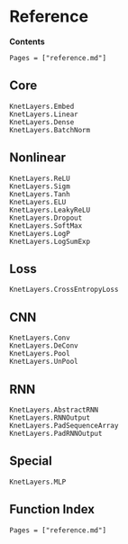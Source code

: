# Reference

**Contents**

```@contents
Pages = ["reference.md"]
```

## Core

```@docs
KnetLayers.Embed   
KnetLayers.Linear   
KnetLayers.Dense   
KnetLayers.BatchNorm   
```

## Nonlinear

```@docs
KnetLayers.ReLU   
KnetLayers.Sigm   
KnetLayers.Tanh   
KnetLayers.ELU   
KnetLayers.LeakyReLU   
KnetLayers.Dropout   
KnetLayers.SoftMax   
KnetLayers.LogP   
KnetLayers.LogSumExp   
```

## Loss

```@docs
KnetLayers.CrossEntropyLoss
```

## CNN
```@docs
KnetLayers.Conv   
KnetLayers.DeConv   
KnetLayers.Pool   
KnetLayers.UnPool  
```

## RNN

```@docs
KnetLayers.AbstractRNN  
KnetLayers.RNNOutput
KnetLayers.PadSequenceArray
KnetLayers.PadRNNOutput
```

## Special

```@docs
KnetLayers.MLP   
```

## Function Index

```@index
Pages = ["reference.md"]
```
